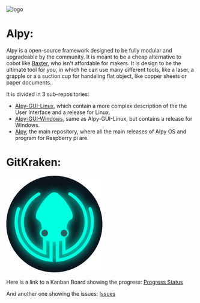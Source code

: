 ![logo](https://user-images.githubusercontent.com/68387582/146513119-c273cd80-d061-4c49-ae01-59ce25b49029.jpg)

# AIpy:


AIpy is a open-source framework designed to be fully modular and upgradeable by the community. It is meant to be a cheap alternative to cobot like [Baxter](https://en.wikipedia.org/wiki/Baxter_(robot)), who isn't affordable for makers. It is design to be the ultimate tool for you, in which he can use many different tools, like a laser, a grapple or a a suction cup for handeling flat object, like copper sheets or paper documents.

It is divided in 3 sub-repositories:
- [AIpy-GUI-Linux](https://github.com/integrated-circuit/AIpy-GUI), which contain a more complex description of the the User Interface and a release for Linux.
- [AIpy-GUI-Windows](https://github.com/integrated-circuit/AIpy-GUI-Windows), same as AIpy-GUI-Linux, but contains a release for Windows.
- [AIpy](https://github.com/integrated-circuit/AIpy), the main repository, where all the main releases of AIpy OS and program for Raspberry pi are.

# GitKraken:
![logo](https://github.com/integrated-circuit/AIpy/blob/main/t%C3%A9l%C3%A9chargement.png)

Here is a link to a Kanban Board showing the progress: [Progress Status](https://app.gitkraken.com/glo/board/Ybxq2Ya-VQBH5mfJ)

And another one showing the issues: [Issues](https://app.gitkraken.com/glo/board/Yb9nt4a-VQBH5uwk)
